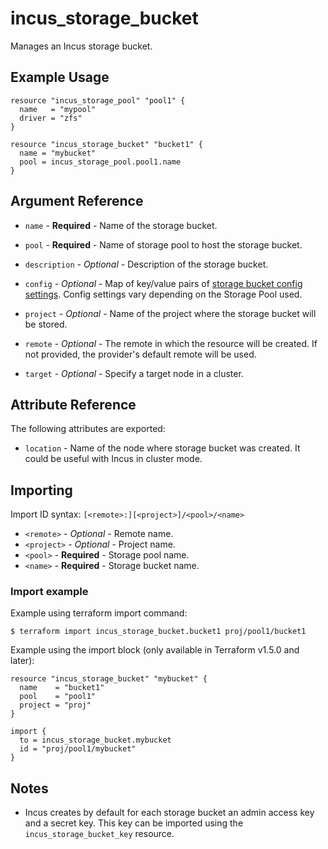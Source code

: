 # incus_storage_bucket

Manages an Incus storage bucket.

## Example Usage

```hcl
resource "incus_storage_pool" "pool1" {
  name   = "mypool"
  driver = "zfs"
}

resource "incus_storage_bucket" "bucket1" {
  name = "mybucket"
  pool = incus_storage_pool.pool1.name
}
```

## Argument Reference

* `name` - **Required** - Name of the storage bucket.

* `pool` - **Required** - Name of storage pool to host the storage bucket.

* `description` - *Optional* - Description of the storage bucket.

* `config` - *Optional* - Map of key/value pairs of
  [storage bucket config settings](https://linuxcontainers.org/incus/docs/main/howto/storage_buckets/#configure-storage-bucket-settings).
  Config settings vary depending on the Storage Pool used.

* `project` - *Optional* - Name of the project where the storage bucket will be stored.

* `remote` - *Optional* - The remote in which the resource will be created. If
  not provided, the provider's default remote will be used.

* `target` - *Optional* - Specify a target node in a cluster.


## Attribute Reference

The following attributes are exported:

* `location` - Name of the node where storage bucket was created. It could be useful with Incus in cluster mode.

## Importing

Import ID syntax: `[<remote>:][<project>]/<pool>/<name>`

* `<remote>` - *Optional* - Remote name.
* `<project>` - *Optional* - Project name.
* `<pool>` - **Required** - Storage pool name.
* `<name>` - **Required** - Storage bucket name.

### Import example

Example using terraform import command:

```shell
$ terraform import incus_storage_bucket.bucket1 proj/pool1/bucket1
```

Example using the import block (only available in Terraform v1.5.0 and later):

```hcl
resource "incus_storage_bucket" "mybucket" {
  name    = "bucket1"
  pool    = "pool1"
  project = "proj"
}

import {
  to = incus_storage_bucket.mybucket
  id = "proj/pool1/mybucket"
}
```

## Notes

* Incus creates by default for each storage bucket an admin access key 
	and a secret key. This key can be imported using the `incus_storage_bucket_key` resource.

